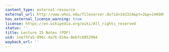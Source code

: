```yaml
---
content_type: external-resource
external_url: http://www.whoi.edu/fileserver.do?id=142324&pt=2&p=146989
has_external_license_warning: true
license: https://en.wikipedia.org/wiki/All_rights_reserved
status: ''
title: Lecture 25 Notes (PDF)
uid: 1ee75fa5-996c-4a76-816a-0eb7cb852984
wayback_url: ''
---
```

